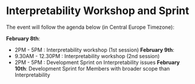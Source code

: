 # Interpretability Workshop and Sprint
The event will follow the agenda below (in Central Europe Timezone):

**February 8th**:
- 2PM - 5PM : Interpretability workshop (1st session)
**February 9th**:
- 9.30AM - 12.30PM : Interpretability workshop (2nd session)
- 2PM - 5PM : Development Sprint on Interpretability issues
**February 10th**:
Development Sprint for Members with broader scope than Interpretability
